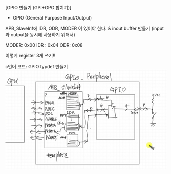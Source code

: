 [GPIO 만들기 (GPI+GPO 합치기)]

- GPIO (General Purpose Input/Output)


APB_SlaveInf에 IDR, ODR, MODER 이 있어야 한다.
& inout buffer 만들기 (input과 output을 동시에 사용하기 위해서)

MODER: 0x00
IDR : 0x04
ODR: 0x08

이렇게 register 3개 쓰기!!


c언어 코드: GPIO typdef 만들기
![](img.png)

